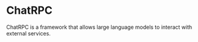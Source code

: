 # ChatRPC

ChatRPC is a framework that allows large language models to interact with external services.
